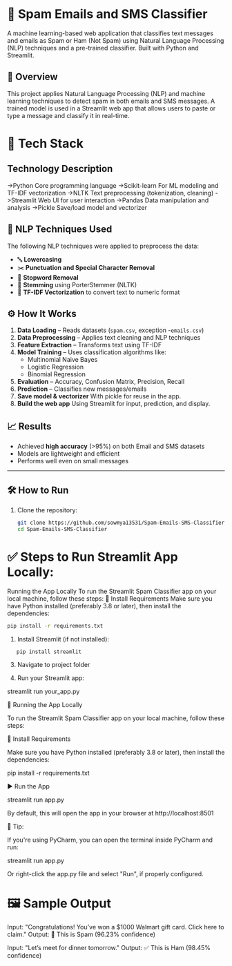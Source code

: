 # 📧 Spam Emails and SMS Classifier
A machine learning-based web application that classifies text messages and emails as Spam or Ham (Not Spam) using Natural Language Processing (NLP) techniques and a pre-trained classifier. Built with Python and Streamlit.

## 📖 Overview
This project applies Natural Language Processing (NLP) and machine learning techniques to detect spam in both emails and SMS messages. A trained model is used in a Streamlit web app that allows users to paste or type a message and classify it in real-time.


# 🧰 Tech Stack
## Technology	Description
->Python	Core programming language
->Scikit-learn	For ML modeling and TF-IDF vectorization
->NLTK	Text preprocessing (tokenization, cleaning)
->Streamlit	Web UI for user interaction
->Pandas	Data manipulation and analysis
->Pickle	Save/load model and vectorizer

## 🧠 NLP Techniques Used

The following NLP techniques were applied to preprocess the data:

- 🔤 **Lowercasing**
- ✂️ **Punctuation and Special Character Removal**
- 🧹 **Stopword Removal**
- 🔄 **Stemming** using PorterStemmer (NLTK)
- 🔢 **TF-IDF Vectorization** to convert text to numeric format

## ⚙️ How It Works

1. **Data Loading** – Reads datasets (`spam.csv`, exception -`emails.csv`)
2. **Data Preprocessing** – Applies text cleaning and NLP techniques
3. **Feature Extraction** – Transforms text using TF-IDF
4. **Model Training** – Uses classification algorithms like:
   - Multinomial Naive Bayes
   - Logistic Regression
   - Binomial Regression 
5. **Evaluation** – Accuracy, Confusion Matrix, Precision, Recall
6. **Prediction** – Classifies new messages/emails
6. **Save model & vectorizer**
With pickle for reuse in the app.
7. **Build the web app**
Using Streamlit for input, prediction, and display.

## 📈 Results

- Achieved **high accuracy** (>95%) on both Email and SMS datasets
- Models are lightweight and efficient
- Performs well even on small messages

---

## 🛠 How to Run

1. Clone the repository:
   ```bash
   git clone https://github.com/sowmya13531/Spam-Emails-SMS-Classifier.git
   cd Spam-Emails-SMS-Classifier
   

# ✅ Steps to Run Streamlit App Locally:

Running the App Locally
To run the Streamlit Spam Classifier app on your local machine, follow these steps:
🔧 Install Requirements
Make sure you have Python installed (preferably 3.8 or later), then install the dependencies:
```bash
pip install -r requirements.txt
```

1. Install Streamlit (if not installed):
```bash
   pip install streamlit
```

3. Navigate to project folder

3. Run your Streamlit app:

streamlit run your_app.py

🚀 Running the App Locally

To run the Streamlit Spam Classifier app on your local machine, follow these steps:

🔧 Install Requirements

Make sure you have Python installed (preferably 3.8 or later), then install the dependencies:

pip install -r requirements.txt

▶️ Run the App

streamlit run app.py

By default, this will open the app in your browser at http://localhost:8501


📌 Tip:

If you're using PyCharm, you can open the terminal inside PyCharm and run:

streamlit run app.py

Or right-click the app.py file and select "Run", if properly configured.

# 🖼️ Sample Output
Input: "Congratulations! You’ve won a $1000 Walmart gift card. Click here to claim."
Output: 🚫 This is Spam (96.23% confidence)

Input: "Let’s meet for dinner tomorrow."
Output: ✅ This is Ham (98.45% confidence)
